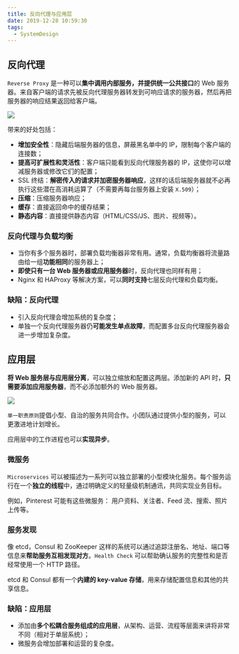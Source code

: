 ```yaml
---
title: 反向代理与应用层
date: 2019-12-28 10:59:30
tags:
  - SystemDesign
---
```

## 反向代理
`Reverse Proxy` 是一种可以**集中调用内部服务，并提供统一公共接口**的 Web 服务器。来自客户端的请求先被反向代理服务器转发到可响应请求的服务器，然后再把服务器的响应结果返回给客户端。

![](https://raw.githubusercontent.com/was48i/mPOST/master/AWS/05/00.jpg)

带来的好处包括：
- **增加安全性**：隐藏后端服务器的信息，屏蔽黑名单中的 IP，限制每个客户端的连接数；
- **提高可扩展性和灵活性**：客户端只能看到反向代理服务器的 IP，这使你可以增减服务器或修改它们的配置；
- SSL 终结：**解密传入的请求并加密服务器响应**，这样的话后端服务器就不必再执行这些潜在高消耗运算了（不需要再每台服务器上安装 `X.509`）；
- **压缩**：压缩服务器响应；
- **缓存**：直接返回命中的缓存结果；
- **静态内容**：直接提供静态内容（HTML/CSS/JS、图片、视频等）。

### 反向代理与负载均衡
- 当你有多个服务器时，部署负载均衡器非常有用。通常，负载均衡器将流量路由给一组**功能相同**的服务器上；
- **即使只有一台 Web 服务器或应用服务器**时，反向代理也同样有用；
- Nginx 和 HAProxy 等解决方案，可以**同时支持**七层反向代理和负载均衡。

<!--more-->
### 缺陷：反向代理
- 引入反向代理会增加系统的复杂度；
- 单独一个反向代理服务器仍**可能发生单点故障**，而配置多台反向代理服务器会进一步增加复杂度。

## 应用层
**将 Web 服务层与应用层分离**，可以独立缩放和配置这两层。添加新的 API 时，**只需要添加应用服务器**，而不必添加额外的 Web 服务器。

![](https://raw.githubusercontent.com/was48i/mPOST/master/AWS/05/01.jpg)

`单一职责原则`提倡小型、自治的服务共同合作。小团队通过提供小型的服务，可以更激进地计划增长。

应用层中的工作进程也可以**实现异步**。

### 微服务
`Microservices` 可以被描述为一系列可以独立部署的小型模块化服务。每个服务运行在一个**独立的线程**中，通过明确定义的轻量级机制通讯，共同实现业务目标。

例如，Pinterest 可能有这些微服务： 用户资料、关注者、Feed 流、搜索、照片上传等。

### 服务发现
像 etcd，Consul 和 ZooKeeper 这样的系统可以通过追踪注册名、地址、端口等信息来**帮助服务互相发现对方**。`Health Check` 可以帮助确认服务的完整性和是否经常使用一个 HTTP 路径。

etcd 和 Consul 都有一个**内建的 key-value 存储**，用来存储配置信息和其他的共享信息。

### 缺陷：应用层
- 添加由**多个松耦合服务组成的应用层**，从架构、运营、流程等层面来讲将非常不同（相对于单层系统）；
- 微服务会增加部署和运营的复杂度。
